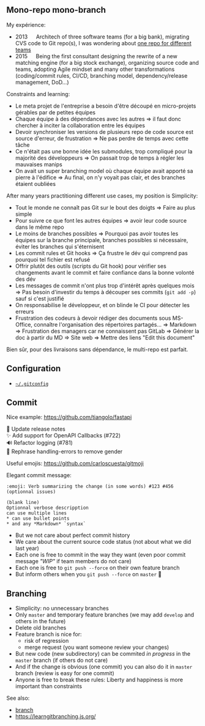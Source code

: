 Mono-repo mono-branch
---------------------

My expérience:
* 2013 &emsp; Architech of three software teams (for a big bank), migrating CVS code to Git repo(s), I was wondering about [one repo for different teams](https://softwareengineering.stackexchange.com/questions/206668/)
* 2015 &emsp; Being the first consultant designing the rewrite of a new matching engine (for a big stock exchange), organizing source code and teams, adopting Agile mindset and many other transformations (coding/commit rules, CI/CD, branching model, dependency/release management, DoD...)

Constraints and learning:

* Le meta projet de l'entreprise a besoin d'être découpé en micro-projets gérables par de petites équipes
* Chaque équipe à des dépendances avec les autres => il faut donc chercher à inciter la collaboration entre les équipes
* Devoir synchroniser les versions de plusieurs repo de code source est source d'erreur, de frustration => Ne pas perdre de temps avec cette tâche
* Ce n'était pas une bonne idée les submodules, trop compliqué pour la majorité des développeurs => On passait trop de temps à régler les mauvaises manips
* On avait un super branching model où chaque équipe avait apporté sa pierre à l'édifice => Au final, on n'y voyait pas clair, et des branches étaient oubliées

After many years practitioning different use cases, my position is Simplicity:

* Tout le monde ne connaît pas Git sur le bout des doigts => Faire au plus simple
* Pour suivre ce que font les autres équipes => avoir leur code source dans le même repo
* Le moins de branches possibles => Pourquoi pas avoir toutes les équipes sur la branche principale, branches possibles si nécessaire, éviter les branches qui s'éternisent
* Les commit rules et Git hooks => Ça frustre le dév qui comprend pas pourquoi tel fichier est refusé
* Offrir plutôt des outils (scripts du Git hook) pour vérifier ses changements avant le commit et faire confiance dans la bonne volonté des dév
* Les messages de commit n'ont plus trop d'intérêt après quelques mois => Pas besoin d'investir du temps à découper ses commits (`git add -p`) sauf si c'est justifié
* On responsabilise le développeur, et on blinde le CI pour détecter les erreurs
* Frustration des codeurs à devoir rédiger des documents sous MS-Office, connaître l'organisation des répertoires partagés... => Markdown => Frustration des managers car ne connaissent pas GitLab => Générer la doc à partir du MD => Site web => Mettre des liens "Edit this document"

Bien sûr, pour des livraisons sans dépendance, le multi-repo est parfait.


Configuration
-------------

* [`~/.gitconfig`](./configuration.md)


Commit
------

Nice example: https://github.com/tiangolo/fastapi

:memo: Update release notes  
:sparkles: Add support for OpenAPI Callbacks (#722)  
:loud_sound: Refactor logging (#781)  
:speech_balloon: Rephrase handling-errors to remove gender

Useful emojis: https://github.com/carloscuesta/gitmoji

Elegant commit message:

    :emoji: Verb summarizing the change (in some words) #123 #456 (optionnal issues)
                                                                      (blank line)
    Optionnal verbose descripption
    can use multiple lines
    * can use bullet points
    * and any *Markdown* `syntax`

* But we not care about perfect commit history
* We care about the current source code status (not about what we did last year)
* Each one is free to commit in the way they want (even poor commit message *"WIP"* if team members do not care)
* Each one is free to `git push --force` on their own feature branch
* But inform others when you `git push --force` on `master` 🙏



Branching
---------

* Simplicity: no unnecessary branches
* Only `master` and temporary feature branches (we may add `develop` and others in the future)
* Delete old branches
* Feature branch is nice for:
    * risk of regression
    * merge request (you want someone review your changes)
* But new code (new subdirectory) can be commited *in progress* in the `master` branch (if others do not care)
* And if the change is obvious (one commit) you can also do it in `master` branch (review is easy for one commit)
* Anyone is free to break these rules: Liberty and happiness is more important than constraints

See also:

* [branch](./branch.md)
* https://learngitbranching.js.org/
